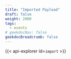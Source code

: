 ```yaml
---
title: "Imported Payload"
draft: false
weight: 2000
tags:
  - events
# geekdocNav: false
geekdocBreadcrumb: false
---
```


{{< api-explorer id=`import` >}}

